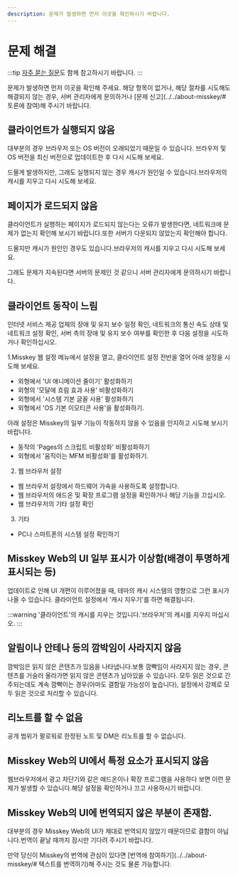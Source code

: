 ```yaml
---
description: 문제가 발생하면 먼저 이곳을 확인하시기 바랍니다.
---
```


# 문제 해결

:::tip
[자주 묻는 질문](./faq.md)도 함께 참고하시기 바랍니다.
:::

문제가 발생하면 먼저 이곳을 확인해 주세요.
해당 항목이 없거나, 해당 절차를 시도해도 해결되지 않는 경우, 서버 관리자에게 문의하거나 [문제 신고](../../about-misskey/# 토론에 참여)해 주시기 바랍니다.

## 클라이언트가 실행되지 않음

대부분의 경우 브라우저 또는 OS 버전이 오래되었기 때문일 수 있습니다.
브라우저 및 OS 버전을 최신 버전으로 업데이트한 후 다시 시도해 보세요.

드물게 발생하지만, 그래도 실행되지 않는 경우 캐시가 원인일 수 있습니다.브라우저의 캐시를 지우고 다시 시도해 보세요.

## 페이지가 로드되지 않음

클라이언트가 실행하는 페이지가 로드되지 않는다는 오류가 발생한다면, 네트워크에 문제가 없는지 확인해 보시기 바랍니다.또한 서버가 다운되지 않았는지 확인해야 합니다.

드물지만 캐시가 원인인 경우도 있습니다.브라우저의 캐시를 지우고 다시 시도해 보세요.

그래도 문제가 지속된다면 서버의 문제인 것 같으니 서버 관리자에게 문의하시기 바랍니다.

## 클라이언트 동작이 느림

인터넷 서비스 제공 업체의 장애 및 유지 보수 일정 확인, 네트워크의 통신 속도 상태 및 네트워크 설정 확인, 서버 측의 장애 및 유지 보수 여부를 확인한 후 다음 설정을 시도하거나 확인하십시오.

1.Misskey 웹 설정
메뉴에서 설정을 열고, 클라이언트 설정 전반을 열어 아래 설정을 시도해 보세요.

- 외형에서 'UI 애니메이션 줄이기' 활성화하기
- 외형의 '모달에 흐림 효과 사용' 비활성화하기
- 외형에서 '시스템 기본 글꼴 사용' 활성화하기
- 외형에서 'OS 기본 이모티콘 사용'을 활성화하기.

아래 설정은 Misskey의 일부 기능이 작동하지 않을 수 있음을 인지하고 시도해 보시기 바랍니다.

- 동작의 'Pages의 스크립트 비활성화' 비활성화하기
- 외형에서 '움직이는 MFM 비활성화'를 활성화하기.

2. 웹 브라우저 설정

- 웹 브라우저 설정에서 하드웨어 가속을 사용하도록 설정합니다.
- 웹 브라우저의 애드온 및 확장 프로그램 설정을 확인하거나 해당 기능을 끄십시오.
- 웹 브라우저의 기타 설정 확인

3. 기타

- PC나 스마트폰의 시스템 설정 확인하기

## Misskey Web의 UI 일부 표시가 이상함(배경이 투명하게 표시되는 등)

업데이트로 인해 UI 개편이 이루어졌을 때, 테마의 캐시 시스템의 영향으로 그런 표시가 나올 수 있습니다.
클라이언트 설정에서 '캐시 지우기'를 하면 해결됩니다.

:::warning
'클라이언트'의 캐시를 지우는 것입니다.'브라우저'의 캐시를 지우지 마십시오.
:::

## 알림이나 안테나 등의 깜박임이 사라지지 않음

깜박임은 읽지 않은 콘텐츠가 있음을 나타냅니다.보통 깜빡임이 사라지지 않는 경우, 콘텐츠를 거슬러 올라가면 읽지 않은 콘텐츠가 남아있을 수 있습니다.
모두 읽은 것으로 간주되는데도 계속 깜빡이는 경우(아마도 결함일 가능성이 높습니다), 설정에서 강제로 모두 읽은 것으로 처리할 수 있습니다.

## 리노트를 할 수 없음

공개 범위가 팔로워로 한정된 노트 및 DM은 리노트를 할 수 없습니다.

## Misskey Web의 UI에서 특정 요소가 표시되지 않음

웹브라우저에서 광고 차단기와 같은 애드온이나 확장 프로그램을 사용하다 보면 이런 문제가 발생할 수 있습니다.해당 설정을 확인하거나 끄고 사용하시기 바랍니다.

## Misskey Web의 UI에 번역되지 않은 부분이 존재함.

대부분의 경우 Misskey Web의 UI가 제대로 번역되지 않았기 때문이므로 결함이 아닙니다.번역이 끝날 때까지 잠시만 기다려 주시기 바랍니다.

만약 당신이 Misskey의 번역에 관심이 있다면 [번역에 참여하기](../../about-misskey/# 텍스트를 번역하기)해 주시는 것도 물론 가능합니다.
